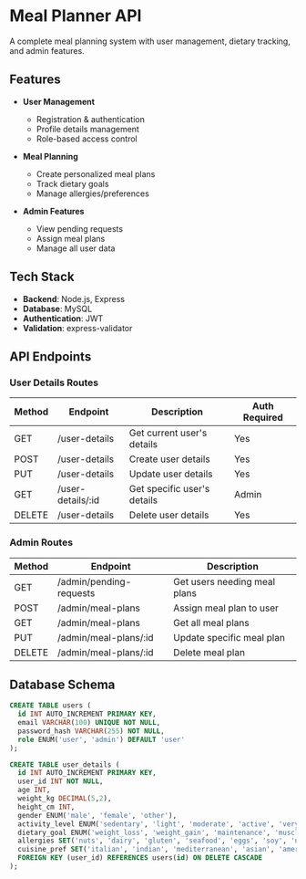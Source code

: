# Meal Planner API

A complete meal planning system with user management, dietary tracking, and admin features.

## Features

- **User Management**
  - Registration & authentication
  - Profile details management
  - Role-based access control

- **Meal Planning**
  - Create personalized meal plans
  - Track dietary goals
  - Manage allergies/preferences

- **Admin Features**
  - View pending requests
  - Assign meal plans
  - Manage all user data

## Tech Stack

- **Backend**: Node.js, Express
- **Database**: MySQL
- **Authentication**: JWT
- **Validation**: express-validator

## API Endpoints

### User Details Routes

| Method | Endpoint           | Description                     | Auth Required |
|--------|--------------------|---------------------------------|---------------|
| GET    | /user-details      | Get current user's details      | Yes           |
| POST   | /user-details      | Create user details             | Yes           |
| PUT    | /user-details      | Update user details             | Yes           |
| GET    | /user-details/:id  | Get specific user's details     | Admin         |
| DELETE | /user-details      | Delete user details             | Yes           |

### Admin Routes

| Method | Endpoint               | Description                     |
|--------|------------------------|---------------------------------|
| GET    | /admin/pending-requests| Get users needing meal plans    |
| POST   | /admin/meal-plans      | Assign meal plan to user        |
| GET    | /admin/meal-plans      | Get all meal plans              |
| PUT    | /admin/meal-plans/:id  | Update specific meal plan       |
| DELETE | /admin/meal-plans/:id  | Delete meal plan                |

## Database Schema

```sql
CREATE TABLE users (
  id INT AUTO_INCREMENT PRIMARY KEY,
  email VARCHAR(100) UNIQUE NOT NULL,
  password_hash VARCHAR(255) NOT NULL,
  role ENUM('user', 'admin') DEFAULT 'user'
);

CREATE TABLE user_details (
  id INT AUTO_INCREMENT PRIMARY KEY,
  user_id INT NOT NULL,
  age INT,
  weight_kg DECIMAL(5,2),
  height_cm INT,
  gender ENUM('male', 'female', 'other'),
  activity_level ENUM('sedentary', 'light', 'moderate', 'active', 'very_active'),
  dietary_goal ENUM('weight_loss', 'weight_gain', 'maintenance', 'muscle_build'),
  allergies SET('nuts', 'dairy', 'gluten', 'seafood', 'eggs', 'soy', 'none'),
  cuisine_pref SET('italian', 'indian', 'mediterranean', 'asian', 'american', 'vegan', 'keto'),
  FOREIGN KEY (user_id) REFERENCES users(id) ON DELETE CASCADE
);
